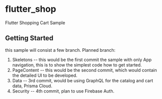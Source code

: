 # flutter_shop

Flutter Shopping Cart Sample

## Getting Started

this sample will consist a few branch.  Planned branch:

1. Skeletons -- this would be the first commit the sample with only App navigation, this is to show the simplest code how to get started.
2. PageContent -- this would be the second commit, which would contain the detailed UI to be developed.
3. Data -- 3rd commit, would be using GraphQL for the catalog and cart data, Prisma Cloud.
4. Security -- 4th commit, plan to use Firebase Auth.